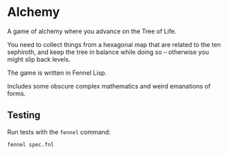 # Alchemy

A game of alchemy where you advance on the Tree of Life.

You need to collect things from a hexagonal map that are related to
the ten sephiroth, and keep the tree in balance while doing so –
otherwise you might slip back levels.

The game is written in Fennel Lisp.

Includes some obscure complex mathematics and weird emanations of forms.

## Testing

Run tests with the `fennel` command:

    fennel spec.fnl
